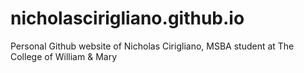 # nicholascirigliano.github.io
Personal Github website of Nicholas Cirigliano, MSBA student at The College of William &amp; Mary
